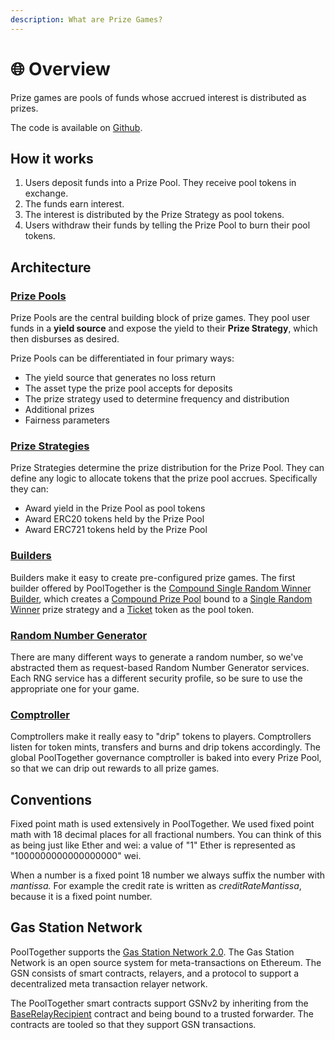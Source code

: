 ```yaml
---
description: What are Prize Games?
---
```


# 🌐 Overview

Prize games are pools of funds whose accrued interest is distributed as prizes.

The code is available on [Github](https://github.com/pooltogether/pooltogether-pool-contracts).

## How it works

1. Users deposit funds into a Prize Pool.  They receive pool tokens in exchange.
2. The funds earn interest.
3. The interest is distributed by the Prize Strategy as pool tokens.
4. Users withdraw their funds by telling the Prize Pool to burn their pool tokens.

## Architecture

### [Prize Pools](prize-pool/)

Prize Pools are the central building block of prize games.  They pool user funds in a **yield source** and expose the yield to their **Prize Strategy**, which then disburses as desired.

Prize Pools can be differentiated in four primary ways:

* The yield source that generates no loss return
* The asset type the prize pool accepts for deposits
* The prize strategy used to determine frequency and distribution 
* Additional prizes
* Fairness parameters

### [Prize Strategies](prize-strategy/)

Prize Strategies determine the prize distribution for the Prize Pool.  They can define any logic to allocate tokens that the prize pool accrues.  Specifically they can:

* Award yield in the Prize Pool as pool tokens
* Award ERC20 tokens held by the Prize Pool
* Award ERC721 tokens held by the Prize Pool

### [Builders](builders/)

Builders make it easy to create pre-configured prize games.  The first builder offered by PoolTogether is the [Compound Single Random Winner Builder](builders/compound-prize-pool-builder.md), which creates a [Compound Prize Pool](prize-pool/compound-prize-pool.md) bound to a [Single Random Winner](prize-strategy/single-random-winner.md) prize strategy and a [Ticket](ticket.md) token as the pool token.

### [Random Number Generator](random-number-generator/)

There are many different ways to generate a random number, so we've abstracted them as request-based Random Number Generator services.  Each RNG service has a different security profile, so be sure to use the appropriate one for your game.

### [Comptroller](comptroller.md)

Comptrollers make it really easy to "drip" tokens to players.  Comptrollers listen for token mints, transfers and burns and drip tokens accordingly.  The global PoolTogether governance comptroller is baked into every Prize Pool, so that we can drip out rewards to all prize games.

## Conventions

Fixed point math is used extensively in PoolTogether.  We used fixed point math with 18 decimal places for all fractional numbers.  You can think of this as being just like Ether and wei: a value of "1" Ether is represented as "1000000000000000000" wei.

When a number is a fixed point 18 number we always suffix the number with _mantissa._  For example the credit rate is written as _creditRateMantissa_, because it is a fixed point number.

## Gas Station Network

PoolTogether supports the [Gas Station Network 2.0](https://github.com/opengsn/gsn).  The Gas Station Network is an open source system for meta-transactions on Ethereum.  The GSN consists of smart contracts, relayers, and a protocol to support a decentralized meta transaction relayer network.

The PoolTogether smart contracts support GSNv2 by inheriting from the [BaseRelayRecipient](https://github.com/opengsn/gsn/blob/master/contracts/BaseRelayRecipient.sol) contract and being bound to a trusted forwarder.  The contracts are tooled so that they support GSN transactions.

